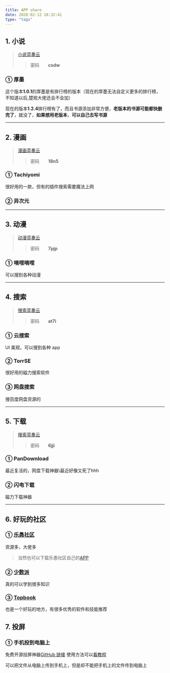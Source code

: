 ```yaml
---
title: APP share
date: 2020-02-12 18:32:41
type: "tags"
---
```


## 1. 小说

> [小说蓝奏云](https://www.lanzous.com/b00z87jid)
>
> > 密码&emsp;&emsp;**csdw**

### ① 厚墨

这个版本**1.0.1**的厚墨是有排行榜的版本（现在的厚墨无法自定义更多的排行榜，不知道以后,楚观大佬还会不会加）

现在的版本**1.2.4**排行榜有了，而且书源添加非常方便，**老版本的书源可能都快删完了**，就没了，**如果想用老版本**，**可以自己去写书源**

---

## 2. 漫画

> [漫画蓝奏云](https://www.lanzous.com/b00z87jje)
>
> > 密码&emsp;&emsp;**18n5**

### ① Tachiyomi

很好用的一款，但有的插件搜索需要魔法上网

### ② 异次元

---

## 3. 动漫

> [动漫蓝奏云](https://www.lanzous.com/b00z87l3a)
>
> > 密码&emsp;&emsp;**7pjp**

### ① 嘀哩嘀哩

可以搜到各种动漫

---

## 4. 搜索

> [搜索蓝奏云](https://www.lanzous.com/b00z87l5c)
>
> > 密码&emsp;&emsp;**at7i**

### ① 云搜索

UI 美观，可以搜到各种 app

### ② TorrSE

很好用的磁力搜索软件

### ③ 网盘搜索

搜百度网盘资源的

---

## 5. 下载

> [搜索蓝奏云](https://www.lanzous.com/b00z897gb)
>
> > 密码&emsp;&emsp;**6jji**

### ① PanDownload

最近复活的，网盘下载神器\最近好像又死了hhh

### ② 闪电下载

磁力下载神器

---

## 6. 好玩的社区

### ① [乐愚社区](https://bbs.leyuz.net/)

资源多，大佬多

> 当然也可以下载乐愚社区自己的[APP](https://bbs.leyuz.net/downapp/2be83e0d73bb1a36df0ace7abd568867.apk)

### ② [少数派](https://sspai.com/)

真的可以学到很多知识

### ③ [Topbook](https://topbook.cc/overview)

也是一个好玩的地方，有很多优秀的软件和技能推荐

## 7. 投屏

### ① 手机投到电脑上

免费开源投屏神器[GitHub 链接](https://github.com/Genymobile/scrcpy)
使用方法可以[看教程](https://yq010105.github.io/2020/03/02/scrcpy/)

可以把文件从电脑上传到手机上，但是却不能把手机上的文件传到电脑上
